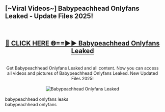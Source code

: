 <h2>[~Viral Videos~] Babypeachhead Onlyfans Leaked - Update Files 2025!</h2>
<br>
<div align="center">
<h2><a href="https://betterlinks.top/A2PfLJ" rel="nofollow">🔴 CLICK HERE 🌐==►► Babypeachhead Onlyfans Leaked</a></h2>
<br>
Get Babypeachhead Onlyfans Leaked and all content. Now you can access all videos and pictures of Babypeachhead Onlyfans Leaked. New Updated Files 2025!
<br>
<br>
<a href="https://betterlinks.top/A2PfLJ" rel="nofollow" data-target="animated-image.originalLink"><img src="https://i.ibb.co.com/WyWwxjT/player-gif2.gif" alt="Babypeachhead Onlyfans Leaked" style="max-width: 100%; display: inline-block;" data-target="animated-image.originalImage"></a>
</div>
<br>
babypeachhead onlyfans leaks<br>
babypeachhead onlyfans